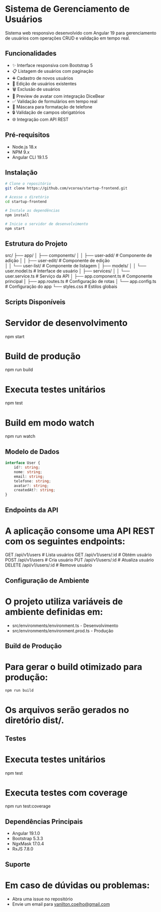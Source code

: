 # Sistema de Gerenciamento de Usuários

Sistema web responsivo desenvolvido com Angular 19 para gerenciamento de usuários com operações CRUD e validação em tempo real.

## Funcionalidades

- ✨ Interface responsiva com Bootstrap 5
- 📋 Listagem de usuários com paginação
- ➕ Cadastro de novos usuários
- 📝 Edição de usuários existentes
- 🗑️ Exclusão de usuários
- 📸 Preview de avatar com integração DiceBear
- ✅ Validação de formulários em tempo real
- 📱 Máscara para formatação de telefone
- 🔒 Validação de campos obrigatórios
- 🌐 Integração com API REST

## Pré-requisitos

- Node.js 18.x
- NPM 9.x
- Angular CLI 19.1.5

## Instalação

```bash
# Clone o repositório
git clone https://github.com/vcoroa/startup-frontend.git

# Acesse o diretório
cd startup-frontend

# Instale as dependências
npm install

# Inicie o servidor de desenvolvimento
npm start
```

## Estrutura do Projeto

src/
├── app/
│   ├── components/
│   │   ├── user-add/      # Componente de adição
│   │   ├── user-edit/     # Componente de edição  
│   │   └── user-list/     # Componente de listagem
│   ├── models/
│   │   └── user.model.ts  # Interface de usuário
│   ├── services/
│   │   └── user.service.ts # Serviço da API
│   ├── app.component.ts    # Componente principal
│   ├── app.routes.ts       # Configuração de rotas
│   └── app.config.ts       # Configuração do app
└── styles.css              # Estilos globais

## Scripts Disponíveis

# Servidor de desenvolvimento
npm start 

# Build de produção
npm run build

# Executa testes unitários
npm test

# Build em modo watch
npm run watch

## Modelo de Dados

```typescript
interface User {
    id?: string;
    nome: string;
    email: string;
    telefone: string;
    avatar?: string;
    createdAt?: string;
}
```

## Endpoints da API

# A aplicação consome uma API REST com os seguintes endpoints:

GET    /api/v1/users       # Lista usuários
GET    /api/v1/users/:id   # Obtém usuário
POST   /api/v1/users       # Cria usuário 
PUT    /api/v1/users/:id   # Atualiza usuário
DELETE /api/v1/users/:id   # Remove usuário


## Configuração de Ambiente

# O projeto utiliza variáveis de ambiente definidas em:

- src/environments/environment.ts - Desenvolvimento
- src/environments/environment.prod.ts - Produção

## Build de Produção

# Para gerar o build otimizado para produção:

```bash
npm run build
```

# Os arquivos serão gerados no diretório dist/.


## Testes

# Executa testes unitários
npm test

# Executa testes com coverage
npm run test:coverage


## Dependências Principais

- Angular 19.1.0
- Bootstrap 5.3.3
- NgxMask 17.0.4
- RxJS 7.8.0

## Suporte
# Em caso de dúvidas ou problemas:

- Abra uma issue no repositório
- Envie um email para vanilton.coelho@gmail.com

